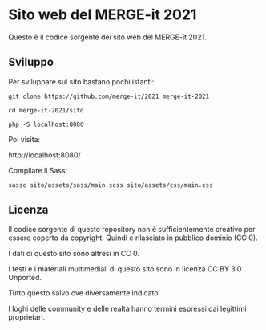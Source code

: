 # Sito web del MERGE-it 2021

Questo è il codice sorgente dei sito web del MERGE-it 2021.

## Sviluppo

Per sviluppare sul sito bastano pochi istanti:

```
git clone https://github.com/merge-it/2021 merge-it-2021

cd merge-it-2021/sito

php -S localhost:8080
```

Poi visita:

http://localhost:8080/

Compilare il Sass:

`sassc sito/assets/sass/main.scss sito/assets/css/main.css`

## Licenza

Il codice sorgente di questo repository non è sufficientemente creativo per essere coperto da copyright. Quindi è rilasciato in pubblico dominio (CC 0).

I dati di questo sito sono altresì in CC 0.

I testi e i materiali multimediali di questo sito sono in licenza CC BY 3.0 Unported.

Tutto questo salvo ove diversamente indicato.

I loghi delle community e delle realtà hanno termini espressi dai legittimi proprietari.

